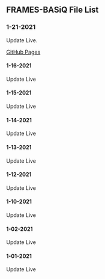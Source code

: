 ## FRAMES-BASiQ File List

### 1-21-2021

Update Live.

[GitHub Pages](https://raw.githubusercontent.com/JesusIsL0rd/file-list/gh-pages/frames-lib)

#### 1-16-2021

Update Live

#### 1-15-2021

Update Live

#### 1-14-2021

Update Live

#### 1-13-2021

Update Live

#### 1-12-2021

Update Live

#### 1-10-2021

Update Live

#### 1-02-2021

Update Live

#### 1-01-2021

Update Live
